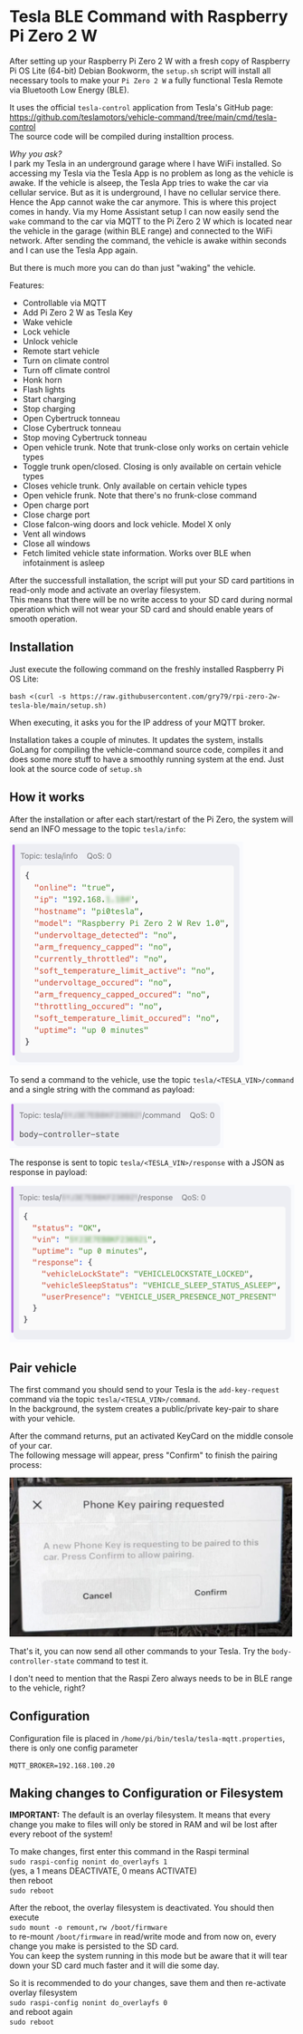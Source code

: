 # Tesla BLE Command with Raspberry Pi Zero 2 W

After setting up your Raspberry Pi Zero 2 W with a fresh copy of Raspberry Pi OS Lite (64-bit) Debian Bookworm, the `setup.sh` script
will install all necessary tools to make your `Pi Zero 2 W` a fully functional Tesla Remote via Bluetooth Low Energy (BLE).

It uses the official `tesla-control` application from Tesla's GitHub page:  
https://github.com/teslamotors/vehicle-command/tree/main/cmd/tesla-control  
The source code will be compiled during installtion process.

*Why you ask?*  
I park my Tesla in an underground garage where I have WiFi installed. So accessing my Tesla via the Tesla App is no problem as long as the vehicle is awake.
If the vehicle is alseep, the  Tesla App tries to wake the car via cellular service. But as it is underground, I have no cellular service there. Hence the
App cannot wake the car anymore. This is where this project comes in handy. Via my Home Assistant setup I can now easily send the `wake` command to the
car via MQTT to the Pi Zero 2 W which is located near the vehicle in the garage (within BLE range) and connected to the WiFi network.
After sending the command, the vehicle is awake within seconds and I can use the Tesla App again.

But there is much more you can do than just "waking" the vehicle.

Features:
* Controllable via MQTT
* Add Pi Zero 2 W as Tesla Key
* Wake vehicle
* Lock vehicle
* Unlock vehicle
* Remote start vehicle
* Turn on climate control
* Turn off climate control
* Honk horn
* Flash lights
* Start charging
* Stop charging
* Open Cybertruck tonneau
* Close Cybertruck tonneau
* Stop moving Cybertruck tonneau
* Open vehicle trunk. Note that trunk-close only works on certain vehicle types
* Toggle trunk open/closed. Closing is only available on certain vehicle types
* Closes vehicle trunk. Only available on certain vehicle types
* Open vehicle frunk. Note that there's no frunk-close command
* Open charge port
* Close charge port
* Close falcon-wing doors and lock vehicle. Model X only
* Vent all windows
* Close all windows
* Fetch limited vehicle state information. Works over BLE when infotainment is asleep

After the successfull installation, the script will put your SD card partitions in read-only mode and activate an overlay filesystem.  
This means that there will be no write access to your SD card during normal operation which will not wear your SD card and should enable years of smooth operation.

## Installation

Just execute the following command on the freshly installed Raspberry Pi OS Lite:

```
bash <(curl -s https://raw.githubusercontent.com/gry79/rpi-zero-2w-tesla-ble/main/setup.sh)
```

When executing, it asks you for the IP address of your MQTT broker.

Installation takes a couple of minutes. It updates the system, installs GoLang for compiling the vehicle-command source code, compiles it and does some more stuff to have a smoothly running system at the end. Just look at the source code of `setup.sh`

## How it works

After the installation or after each start/restart of the Pi Zero, the system will send an INFO message to the topic `tesla/info`:

![MQTT Info Message](./images/mqtt-info.png "MQTT Info Message")

To send a command to the vehicle, use the topic `tesla/<TESLA_VIN>/command` and a single string with the command as payload:

![MQTT Send Command](./images/send-command.png "MQTT Send Command")

The response is sent to topic `tesla/<TESLA_VIN>/response` with a JSON as response in payload:

![MQTT Response](./images/response.png "MQTT Response")

## Pair vehicle

The first command you should send to your Tesla is the `add-key-request` command via the topic `tesla/<TESLA_VIN>/command`.  
In the background, the system creates a public/private key-pair to share with your vehicle.

After the command returns, put an activated KeyCard on the middle console of your car.  
The following message will appear, press "Confirm" to finish the pairing process:

<img src="./images/phone-key-request.png" width="500" alt="Phone Key Request">

That's it, you can now send all other commands to your Tesla. Try the `body-controller-state` command to test it.

I don't need to mention that the Raspi Zero always needs to be in BLE range to the vehicle, right?

## Configuration

Configuration file is placed in `/home/pi/bin/tesla/tesla-mqtt.properties`, there is only one config parameter

```
MQTT_BROKER=192.168.100.20
```

## Making changes to Configuration or Filesystem

**IMPORTANT:** The default is an overlay filesystem. It means that every change you make to files will only be stored in RAM and wil be lost after every reboot of the system!

To make changes, first enter this command in the Raspi terminal  
`sudo raspi-config nonint do_overlayfs 1`  
(yes, a 1 means DEACTIVATE, 0 means ACTIVATE)  
then reboot  
`sudo reboot`

After the reboot, the overlay filesystem is deactivated. You should then execute  
`sudo mount -o remount,rw /boot/firmware`  
to re-mount `/boot/firmware` in read/write mode and from now on, every change you make is persisted to the SD card.  
You can keep the system running in this mode but be aware that it will tear down your SD card much faster and it will die some day.

So it is recommended to do your changes, save them and then re-activate overlay filesystem  
`sudo raspi-config nonint do_overlayfs 0`  
and reboot again  
`sudo reboot`
